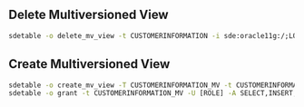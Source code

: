 ## Delete Multiversioned View

```bat
sdetable -o delete_mv_view -t CUSTOMERINFORMATION -i sde:oracle11g:/;LOCAL=[DATABASE] -u [USERNAME] -p [PASSWORD] -N                                
```

## Create  Multiversioned View

```bat
sdetable -o create_mv_view -T CUSTOMERINFORMATION_MV -t CUSTOMERINFORMATION -i sde:oracle11g:/;LOCAL=[DATABASE] -u [USERNAME] -p [PASSWORD]
sdetable -o grant -t CUSTOMERINFORMATION_MV -U [ROLE] -A SELECT,INSERT,UPDATE,DELETE -i sde:oracle11g:\;LOCAL=[DATABASE] -u [USERNAME] -p [PASSWORD]             

```
